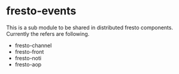 fresto-events
=============
This is a sub module to be shared in distributed fresto components. 
Currently the refers are following.
* fresto-channel
* fresto-front
* fresto-noti
* fresto-aop
